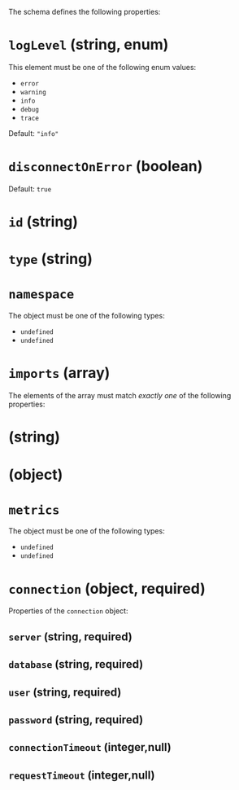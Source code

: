 The schema defines the following properties:

# `logLevel` (string, enum)

This element must be one of the following enum values:

* `error`
* `warning`
* `info`
* `debug`
* `trace`

Default: `"info"`

# `disconnectOnError` (boolean)

Default: `true`

# `id` (string)

# `type` (string)

# `namespace`

The object must be one of the following types:

* `undefined`
* `undefined`

# `imports` (array)

The elements of the array must match *exactly one* of the following properties:

# (string)

# (object)

# `metrics`

The object must be one of the following types:

* `undefined`
* `undefined`

# `connection` (object, required)

Properties of the `connection` object:

## `server` (string, required)

## `database` (string, required)

## `user` (string, required)

## `password` (string, required)

## `connectionTimeout` (integer,null)

## `requestTimeout` (integer,null)